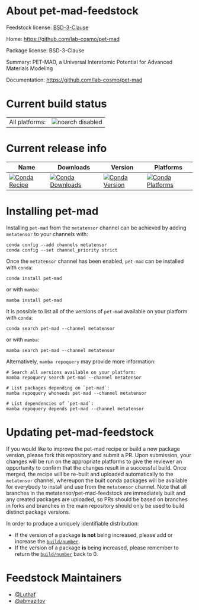 About pet-mad-feedstock
=======================

Feedstock license: [BSD-3-Clause](https://github.com/metatensor/pet-mad-feedstock/blob/main/LICENSE.txt)

Home: https://github.com/lab-cosmo/pet-mad

Package license: BSD-3-Clause

Summary: PET-MAD, a Universal Interatomic Potential for Advanced Materials Modeling

Documentation: https://github.com/lab-cosmo/pet-mad

Current build status
====================


<table><tr>
    <td>All platforms:</td>
    <td>
      <img src="https://img.shields.io/badge/noarch-disabled-lightgrey.svg" alt="noarch disabled">
    </td>
  </tr>
</table>

Current release info
====================

| Name | Downloads | Version | Platforms |
| --- | --- | --- | --- |
| [![Conda Recipe](https://img.shields.io/badge/recipe-pet--mad-green.svg)](https://anaconda.org/metatensor/pet-mad) | [![Conda Downloads](https://img.shields.io/conda/dn/metatensor/pet-mad.svg)](https://anaconda.org/metatensor/pet-mad) | [![Conda Version](https://img.shields.io/conda/vn/metatensor/pet-mad.svg)](https://anaconda.org/metatensor/pet-mad) | [![Conda Platforms](https://img.shields.io/conda/pn/metatensor/pet-mad.svg)](https://anaconda.org/metatensor/pet-mad) |

Installing pet-mad
==================

Installing `pet-mad` from the `metatensor` channel can be achieved by adding `metatensor` to your channels with:

```
conda config --add channels metatensor
conda config --set channel_priority strict
```

Once the `metatensor` channel has been enabled, `pet-mad` can be installed with `conda`:

```
conda install pet-mad
```

or with `mamba`:

```
mamba install pet-mad
```

It is possible to list all of the versions of `pet-mad` available on your platform with `conda`:

```
conda search pet-mad --channel metatensor
```

or with `mamba`:

```
mamba search pet-mad --channel metatensor
```

Alternatively, `mamba repoquery` may provide more information:

```
# Search all versions available on your platform:
mamba repoquery search pet-mad --channel metatensor

# List packages depending on `pet-mad`:
mamba repoquery whoneeds pet-mad --channel metatensor

# List dependencies of `pet-mad`:
mamba repoquery depends pet-mad --channel metatensor
```




Updating pet-mad-feedstock
==========================

If you would like to improve the pet-mad recipe or build a new
package version, please fork this repository and submit a PR. Upon submission,
your changes will be run on the appropriate platforms to give the reviewer an
opportunity to confirm that the changes result in a successful build. Once
merged, the recipe will be re-built and uploaded automatically to the
`metatensor` channel, whereupon the built conda packages will be available for
everybody to install and use from the `metatensor` channel.
Note that all branches in the metatensor/pet-mad-feedstock are
immediately built and any created packages are uploaded, so PRs should be based
on branches in forks and branches in the main repository should only be used to
build distinct package versions.

In order to produce a uniquely identifiable distribution:
 * If the version of a package **is not** being increased, please add or increase
   the [``build/number``](https://docs.conda.io/projects/conda-build/en/latest/resources/define-metadata.html#build-number-and-string).
 * If the version of a package **is** being increased, please remember to return
   the [``build/number``](https://docs.conda.io/projects/conda-build/en/latest/resources/define-metadata.html#build-number-and-string)
   back to 0.

Feedstock Maintainers
=====================

* [@Luthaf](https://github.com/Luthaf/)
* [@abmazitov](https://github.com/abmazitov/)

